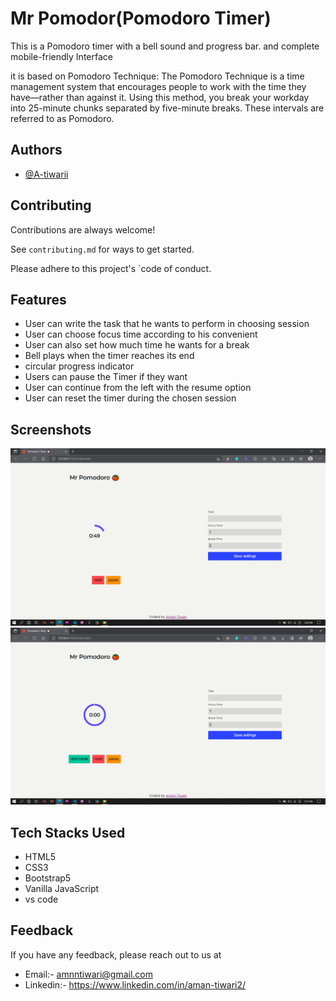 # Mr Pomodor(Pomodoro Timer)

This is a Pomodoro timer with a bell sound and progress bar. 
and complete mobile-friendly Interface

it is based on Pomodoro Technique:
 The Pomodoro Technique is a time management system that encourages people to work with the time they have—rather than against it. Using this method, you break your workday into 25-minute chunks separated by five-minute breaks. These intervals are referred to as Pomodoro.




## Authors

- [@A-tiwarii](https://github.com/A-tiwarii)


  
## Contributing

Contributions are always welcome!

See `contributing.md` for ways to get started.

Please adhere to this project's `code of conduct.

  
## Features

- User can write the task that he wants to perform in choosing session
- User can choose focus time according to his convenient
- User can also set how much time he wants for a break
- Bell plays when the timer reaches its end
- circular progress indicator
- Users can pause the Timer if they want
- User can continue from the left with the resume option
- User can reset the timer during the chosen session


  
## Screenshots

![Timer in progress](https://github.com/A-tiwarii/Mr-Pomodoro-Pomodoro-Timer-/blob/main/Screenshot%20(338).png)
![timer end](https://github.com/A-tiwarii/Mr-Pomodoro-Pomodoro-Timer-/blob/main/Screenshot%20(339).png)

  


  
## Tech Stacks Used 

- HTML5
- CSS3
- Bootstrap5
- Vanilla JavaScript
- vs code


  
## Feedback

If you have any feedback, please reach out to us at
- Email:- amnntiwari@gmail.com
 - Linkedin:- https://www.linkedin.com/in/aman-tiwari2/
